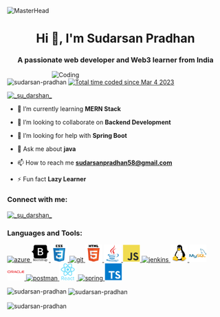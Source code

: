 ![MasterHead](https://www.valuelabs.com/wp-content/uploads/2022/05/web3-banner-01101-2.jpeg)
<h1 align="center">Hi 👋, I'm Sudarsan Pradhan</h1>
<h3 align="center">A passionate web developer and Web3 learner from India</h3>
<img align="right" alt="Coding" width="400" src="https://cdn.dribbble.com/users/1162077/screenshots/3848914/programmer.gif">
<p align="left"> <img src="https://komarev.com/ghpvc/?username=sudarsan-pradhan&label=Profile%20views&color=0e75b6&style=flat" alt="sudarsan-pradhan" />
<a href="https://wakatime.com/@62f55924-c7f8-4b63-9dab-1ccd5363daa1"><img src="https://wakatime.com/badge/user/62f55924-c7f8-4b63-9dab-1ccd5363daa1.svg" alt="Total time coded since Mar 4 2023" /></a>
</p>

<p align="left"> <a href="https://twitter.com/_su_darshan_" target="blank"><img src="https://img.shields.io/twitter/follow/_su_darshan_?logo=twitter&style=for-the-badge" alt="_su_darshan_" /></a> </p>

- 🌱 I’m currently learning **MERN Stack**

- 👯 I’m looking to collaborate on **Backend Development**

- 🤝 I’m looking for help with **Spring Boot**

- 💬 Ask me about **java**

- 📫 How to reach me **sudarsanpradhan58@gmail.com**

- ⚡ Fun fact **Lazy Learner**

<h3 align="left">Connect with me:</h3>
<p align="left">
<a href="https://twitter.com/_su_darshan_" target="blank"><img align="center" src="https://raw.githubusercontent.com/rahuldkjain/github-profile-readme-generator/master/src/images/icons/Social/twitter.svg" alt="_su_darshan_" height="30" width="40" /></a>
</p>

<h3 align="left">Languages and Tools:</h3>
<p align="left"> <a href="https://azure.microsoft.com/en-in/" target="_blank" rel="noreferrer"> <img src="https://www.vectorlogo.zone/logos/microsoft_azure/microsoft_azure-icon.svg" alt="azure" width="40" height="40"/> </a> <a href="https://getbootstrap.com" target="_blank" rel="noreferrer"> <img src="https://raw.githubusercontent.com/devicons/devicon/master/icons/bootstrap/bootstrap-plain-wordmark.svg" alt="bootstrap" width="40" height="40"/> </a> <a href="https://www.w3schools.com/css/" target="_blank" rel="noreferrer"> <img src="https://raw.githubusercontent.com/devicons/devicon/master/icons/css3/css3-original-wordmark.svg" alt="css3" width="40" height="40"/> </a> <a href="https://git-scm.com/" target="_blank" rel="noreferrer"> <img src="https://www.vectorlogo.zone/logos/git-scm/git-scm-icon.svg" alt="git" width="40" height="40"/> </a> <a href="https://www.w3.org/html/" target="_blank" rel="noreferrer"> <img src="https://raw.githubusercontent.com/devicons/devicon/master/icons/html5/html5-original-wordmark.svg" alt="html5" width="40" height="40"/> </a> <a href="https://www.java.com" target="_blank" rel="noreferrer"> <img src="https://raw.githubusercontent.com/devicons/devicon/master/icons/java/java-original.svg" alt="java" width="40" height="40"/> </a> <a href="https://developer.mozilla.org/en-US/docs/Web/JavaScript" target="_blank" rel="noreferrer"> <img src="https://raw.githubusercontent.com/devicons/devicon/master/icons/javascript/javascript-original.svg" alt="javascript" width="40" height="40"/> </a> <a href="https://www.jenkins.io" target="_blank" rel="noreferrer"> <img src="https://www.vectorlogo.zone/logos/jenkins/jenkins-icon.svg" alt="jenkins" width="40" height="40"/> </a> <a href="https://www.linux.org/" target="_blank" rel="noreferrer"> <img src="https://raw.githubusercontent.com/devicons/devicon/master/icons/linux/linux-original.svg" alt="linux" width="40" height="40"/> </a> <a href="https://www.mysql.com/" target="_blank" rel="noreferrer"> <img src="https://raw.githubusercontent.com/devicons/devicon/master/icons/mysql/mysql-original-wordmark.svg" alt="mysql" width="40" height="40"/> </a> <a href="https://www.oracle.com/" target="_blank" rel="noreferrer"> <img src="https://raw.githubusercontent.com/devicons/devicon/master/icons/oracle/oracle-original.svg" alt="oracle" width="40" height="40"/> </a> <a href="https://postman.com" target="_blank" rel="noreferrer"> <img src="https://www.vectorlogo.zone/logos/getpostman/getpostman-icon.svg" alt="postman" width="40" height="40"/> </a> <a href="https://reactjs.org/" target="_blank" rel="noreferrer"> <img src="https://raw.githubusercontent.com/devicons/devicon/master/icons/react/react-original-wordmark.svg" alt="react" width="40" height="40"/> </a> <a href="https://spring.io/" target="_blank" rel="noreferrer"> <img src="https://www.vectorlogo.zone/logos/springio/springio-icon.svg" alt="spring" width="40" height="40"/> </a> <a href="https://www.typescriptlang.org/" target="_blank" rel="noreferrer"> <img src="https://raw.githubusercontent.com/devicons/devicon/master/icons/typescript/typescript-original.svg" alt="typescript" width="40" height="40"/> </a> </p>

<p><img align="left" src="https://github-readme-stats.vercel.app/api/top-langs?username=sudarsan-pradhan&exclude_repo=github-readme-statsshow_icons=true&locale=en&layout=compact" alt="sudarsan-pradhan" /></p>

<p>&nbsp;<img align="center" src="https://github-readme-stats.vercel.app/api?username=sudarsan-pradhan&exclude_repo=github-readme-stats,sudarsan-pradhan.github.ioshow_icons=true&locale=en" alt="sudarsan-pradhan" /></p>

<p><img align="center" src="https://github-readme-streak-stats.herokuapp.com/?user=sudarsan-pradhan&" alt="sudarsan-pradhan" /></p>
